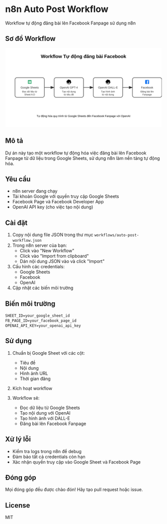 # n8n Auto Post Workflow

Workflow tự động đăng bài lên Facebook Fanpage sử dụng n8n

## Sơ đồ Workflow

![Workflow Diagram](docs/workflow-diagram.svg)

## Mô tả

Dự án này tạo một workflow tự động hóa việc đăng bài lên Facebook Fanpage từ dữ liệu trong Google Sheets, sử dụng n8n làm nền tảng tự động hóa.

## Yêu cầu

- n8n server đang chạy
- Tài khoản Google với quyền truy cập Google Sheets
- Facebook Page và Facebook Developer App
- OpenAI API key (cho việc tạo nội dung)

## Cài đặt

1. Copy nội dung file JSON trong thư mục `workflows/auto-post-workflow.json`
2. Trong n8n server của bạn:
   - Click vào "New Workflow"
   - Click vào "Import from clipboard"
   - Dán nội dung JSON vào và click "Import"
3. Cấu hình các credentials:
   - Google Sheets
   - Facebook
   - OpenAI
4. Cập nhật các biến môi trường

## Biến môi trường

```env
SHEET_ID=your_google_sheet_id
FB_PAGE_ID=your_facebook_page_id
OPENAI_API_KEY=your_openai_api_key
```

## Sử dụng

1. Chuẩn bị Google Sheet với các cột:
   - Tiêu đề
   - Nội dung
   - Hình ảnh URL
   - Thời gian đăng

2. Kích hoạt workflow

3. Workflow sẽ:
   - Đọc dữ liệu từ Google Sheets
   - Tạo nội dung với OpenAI
   - Tạo hình ảnh với DALL-E
   - Đăng bài lên Facebook Fanpage

## Xử lý lỗi

- Kiểm tra logs trong n8n để debug
- Đảm bảo tất cả credentials còn hạn
- Xác nhận quyền truy cập vào Google Sheet và Facebook Page

## Đóng góp

Mọi đóng góp đều được chào đón! Hãy tạo pull request hoặc issue.

## License

MIT